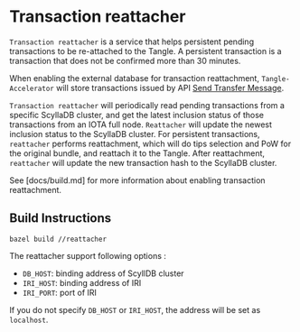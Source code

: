 # Transaction reattacher

`Transaction reattacher` is a service that helps persistent pending transactions to be re-attached to the Tangle. A persistent transaction is a transaction that does not be confirmed more than 30 minutes.

When enabling the external database for transaction reattachment, `Tangle-Accelerator`  will store transactions issued by API [Send Transfer Message](https://github.com/DLTcollab/tangle-accelerator/wiki/Send-Transfer-Message).

`Transaction reattacher` will periodically read pending transactions from a specific ScyllaDB cluster, and get the latest inclusion status of those transactions from an IOTA full node. `Reattacher` will update the newest inclusion status to the ScyllaDB cluster. For persistent transactions, `reattacher` performs reattachment, which will do tips selection and PoW for the original bundle, and reattach it to the Tangle. After reattachment, `reattacher` will update the new transaction hash to the ScyllaDB cluster.


See [docs/build.md] for more information about enabling transaction reattachment.

## Build Instructions

`bazel build //reattacher`

The reattacher support following options :

* `DB_HOST`: binding address of ScyllDB cluster
* `IRI_HOST`: binding address of IRI
* `IRI_PORT`: port of IRI

If you do not specify `DB_HOST` or `IRI_HOST`, the address will be set as `localhost`.
